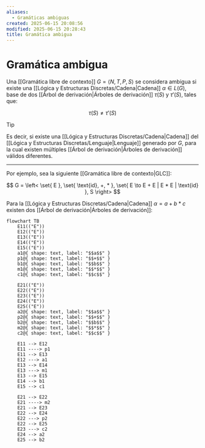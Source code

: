 ```yaml
---
aliases:
  - Gramáticas ambiguas
created: 2025-06-15 20:08:56
modified: 2025-06-15 20:28:43
title: Gramática ambigua
---
```


# Gramática ambigua

Una [[Gramática libre de contexto]] $G = \left< N, T, P, S \right>$ se considera ambigua si existe una [[Lógica y Estructuras Discretas/Cadena|Cadena]] $\alpha \in L \left( G \right)$, base de dos [[Árbol de derivación|Árboles de derivación]] $\tau \left( S \right)$ y $\tau' \left( S \right)$, tales que:

$$
\tau \left( S \right) \neq \tau' \left( S \right)
$$

> [!tip]
> Es decir, si existe una [[Lógica y Estructuras Discretas/Cadena|Cadena]] del [[Lógica y Estructuras Discretas/Lenguaje|Lenguaje]] generado por $G$, para la cual existen múltiples [[Árbol de derivación|Árboles de derivación]] válidos diferentes.

---

Por ejemplo, sea la siguiente [[Gramática libre de contexto|GLC]]:

$$
G = \left< \set{ E }, \set{ \text{id}, +, * }, \set{ E \to E + E | E * E | \text{id} }, S \right>
$$

Para la [[Lógica y Estructuras Discretas/Cadena|Cadena]] $\alpha = a + b * c$ existen dos [[Árbol de derivación|Árboles de derivación]]:

```mermaid
flowchart TB
    E11(("E"))
    E12(("E"))
    E13(("E"))
    E14(("E"))
    E15(("E"))
    a1@{ shape: text, label: "$$a$$" }
    p1@{ shape: text, label: "$$+$$" }
    b1@{ shape: text, label: "$$b$$" }
    m1@{ shape: text, label: "$$*$$" }
    c1@{ shape: text, label: "$$c$$" }
    
    E21(("E"))
    E22(("E"))
    E23(("E"))
    E24(("E"))
    E25(("E"))
    a2@{ shape: text, label: "$$a$$" }
    p2@{ shape: text, label: "$$+$$" }
    b2@{ shape: text, label: "$$b$$" }
    m2@{ shape: text, label: "$$*$$" }
    c2@{ shape: text, label: "$$c$$" }
    
    E11 --> E12
    E11 ----> p1
    E11 --> E13
    E12 ---> a1
    E13 --> E14
    E13 ---> m1
    E13 --> E15
    E14 --> b1
    E15 --> c1
    
    E21 --> E22
    E21 ----> m2
    E21 --> E23
    E22 --> E24
    E22 ---> p2
    E22 --> E25
    E23 ---> c2
    E24 --> a2
    E25 --> b2
```
